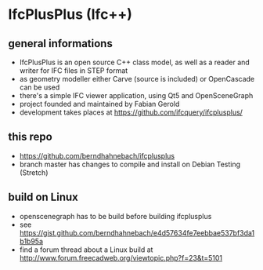 IfcPlusPlus (Ifc++)
===



general informations
---

* IfcPlusPlus is an open source C++ class model, as well as a reader and writer for IFC files in STEP format
* as geometry modeller either Carve (source is included) or OpenCascade can be used
* there's a simple IFC viewer application, using Qt5 and OpenSceneGraph
* project founded and maintained by Fabian Gerold
* development takes places at https://github.com/ifcquery/ifcplusplus/



this repo
---
* https://github.com/berndhahnebach/ifcplusplus
* branch master has changes to compile and install on Debian Testing (Stretch)



build on Linux
---
* openscenegraph has to be build before building ifcplusplus
* see https://gist.github.com/berndhahnebach/e4d57634fe7eebbae537bf3da1b1b95a
* find a forum thread about a Linux build at http://www.forum.freecadweb.org/viewtopic.php?f=23&t=5101




